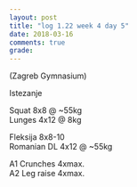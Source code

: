 ```yaml
---
layout: post
title: "log 1.22 week 4 day 5"
date: 2018-03-16
comments: true
grade:
---
```


(Zagreb Gymnasium)

Istezanje

Squat 8x8 @ ~55kg  
Lunges 4x12 @ 8kg  

Fleksija 8x8-10     
Romanian DL 4x12 @ ~55kg  

A1 Crunches 4xmax.  
A2 Leg raise 4xmax.   
